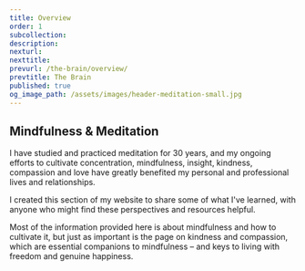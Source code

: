 ```yaml
---
title: Overview
order: 1
subcollection:
description:
nexturl:
nexttitle:
prevurl: /the-brain/overview/
prevtitle: The Brain
published: true
og_image_path: /assets/images/header-meditation-small.jpg
---
```


## Mindfulness & Meditation

I have studied and practiced meditation for 30 years, and my ongoing efforts to cultivate concentration, mindfulness, insight, kindness, compassion and love have greatly benefited my personal and professional lives and relationships.

I created this section of my website to share some of what I've learned, with anyone who might find these perspectives and resources helpful.

Most of the information provided here is about mindfulness and how to cultivate it, but just as important is the page on kindness and compassion, which are essential companions to mindfulness – and keys to living with freedom and genuine happiness.